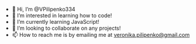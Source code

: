- 👋 Hi, I’m @VPilipenko334
- 👀 I’m interested in learning how to code!
- 🌱 I’m currently learning JavaScript!
- 💞️ I’m looking to collaborate on any projects!
- 📫 How to reach me is by emailing me at veronika.pilipenko@gmail.com

<!---
VPilipenko334/VPilipenko334 is a ✨ special ✨ repository because its `README.md` (this file) appears on your GitHub profile.
You can click the Preview link to take a look at your changes.
--->
